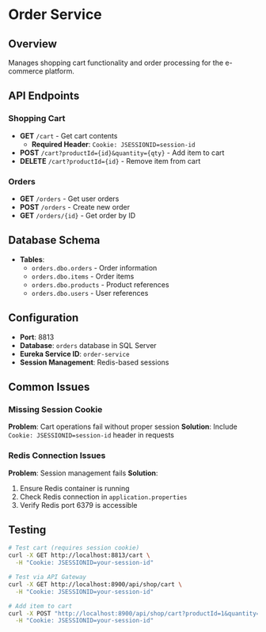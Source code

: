 # Order Service

## Overview
Manages shopping cart functionality and order processing for the e-commerce platform.

## API Endpoints

### Shopping Cart
- **GET** `/cart` - Get cart contents
  - **Required Header**: `Cookie: JSESSIONID=session-id`
- **POST** `/cart?productId={id}&quantity={qty}` - Add item to cart
- **DELETE** `/cart?productId={id}` - Remove item from cart

### Orders
- **GET** `/orders` - Get user orders
- **POST** `/orders` - Create new order
- **GET** `/orders/{id}` - Get order by ID

## Database Schema
- **Tables**: 
  - `orders.dbo.orders` - Order information
  - `orders.dbo.items` - Order items
  - `orders.dbo.products` - Product references
  - `orders.dbo.users` - User references

## Configuration
- **Port**: 8813
- **Database**: `orders` database in SQL Server
- **Eureka Service ID**: `order-service`
- **Session Management**: Redis-based sessions

## Common Issues

### Missing Session Cookie
**Problem**: Cart operations fail without proper session
**Solution**: Include `Cookie: JSESSIONID=session-id` header in requests

### Redis Connection Issues
**Problem**: Session management fails
**Solution**:
1. Ensure Redis container is running
2. Check Redis connection in `application.properties`
3. Verify Redis port 6379 is accessible

## Testing
```bash
# Test cart (requires session cookie)
curl -X GET http://localhost:8813/cart \
  -H "Cookie: JSESSIONID=your-session-id"

# Test via API Gateway
curl -X GET http://localhost:8900/api/shop/cart \
  -H "Cookie: JSESSIONID=your-session-id"

# Add item to cart
curl -X POST "http://localhost:8900/api/shop/cart?productId=1&quantity=2" \
  -H "Cookie: JSESSIONID=your-session-id"
```
